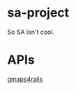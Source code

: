 sa-project
==========
So SA isn't cool.

APIs
====
[gmaps4rails](https://github.com/apneadiving/Google-Maps-for-Rails)

